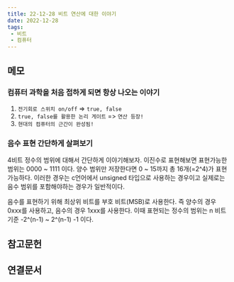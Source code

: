 ```yaml
---
title: 22-12-28 비트 연산에 대한 이야기
date: 2022-12-28
tags:
 - 비트
 - 컴퓨터
---
```


## 메모

### 컴퓨터 과학을 처음 접하게 되면 항상 나오는 이야기

1. `전기회로 스위치 on/off` => `true, false`
2. `true, false를 활용한 논리 게이트` => `연산 등장!`
3. `현대의 컴퓨터의 근간이 완성됨!`

### 음수 표현 간단하게 살펴보기

4비트 정수의 범위에 대해서 간단하게 이야기해보자. 이진수로 표현해보면 표현가능한 범위는 0000 ~ 1111 이다. 양수 범위만 저장한다면 0 ~ 15까지 총 16개(=2^4)가 표현 가능하다. 이러한 경우는 c언어에서 unsigned 타입으로 사용하는 경우이고 실제로는 음수 범위를 포함해야하는 경우가 일반적이다.

음수를 표현하기 위해 최상위 비트를 부호 비트(MSB)로 사용한다. 즉 양수의 경우 0xxx를 사용하고, 음수의 경우 1xxx를 사용한다. 이때 표현되는 정수의 범위는 n 비트 기준 -2^(n-1) ~ 2^(n-1) -1 이다.


## 참고문헌


## 연결문서

